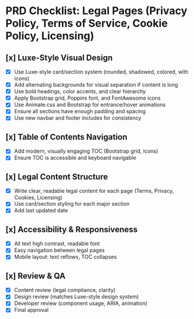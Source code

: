 # PRD Checklist: Legal Pages (Privacy Policy, Terms of Service, Cookie Policy, Licensing)

## [x] Luxe-Style Visual Design

- [x] Use Luxe-style card/section system (rounded, shadowed, colored, with icons)
- [x] Add alternating backgrounds for visual separation if content is long
- [x] Use bold headings, color accents, and clear hierarchy
- [x] Apply Bootstrap grid, Poppins font, and FontAwesome icons
- [x] Use Animate.css and Bootstrap for entrance/hover animations
- [x] Ensure all sections have enough padding and spacing
- [x] Use new navbar and footer includes for consistency

## [x] Table of Contents Navigation

- [x] Add modern, visually engaging TOC (Bootstrap grid, icons)
- [x] Ensure TOC is accessible and keyboard navigable

## [x] Legal Content Structure

- [x] Write clear, readable legal content for each page (Terms, Privacy, Cookies, Licensing)
- [x] Use card/section styling for each major section
- [x] Add last updated date

## [x] Accessibility & Responsiveness

- [x] All text high contrast, readable font
- [x] Easy navigation between legal pages
- [x] Mobile layout: text reflows, TOC collapses

## [x] Review & QA

- [x] Content review (legal compliance, clarity)
- [x] Design review (matches Luxe-style design system)
- [x] Developer review (component usage, ARIA, animation)
- [x] Final approval
